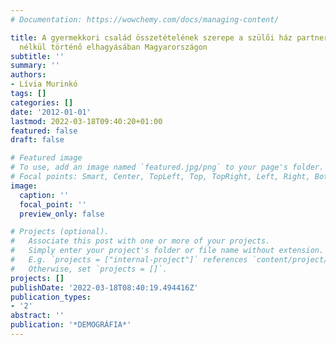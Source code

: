 ```yaml
---
# Documentation: https://wowchemy.com/docs/managing-content/

title: A gyermekkori család összetételének szerepe a szülői ház partnerrel vagy partner
  nélkül történő elhagyásában Magyarországon
subtitle: ''
summary: ''
authors:
- Lívia Murinkó
tags: []
categories: []
date: '2012-01-01'
lastmod: 2022-03-18T09:40:20+01:00
featured: false
draft: false

# Featured image
# To use, add an image named `featured.jpg/png` to your page's folder.
# Focal points: Smart, Center, TopLeft, Top, TopRight, Left, Right, BottomLeft, Bottom, BottomRight.
image:
  caption: ''
  focal_point: ''
  preview_only: false

# Projects (optional).
#   Associate this post with one or more of your projects.
#   Simply enter your project's folder or file name without extension.
#   E.g. `projects = ["internal-project"]` references `content/project/deep-learning/index.md`.
#   Otherwise, set `projects = []`.
projects: []
publishDate: '2022-03-18T08:40:19.494416Z'
publication_types:
- '2'
abstract: ''
publication: '*DEMOGRÁFIA*'
---
```

